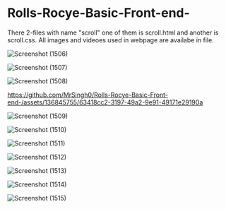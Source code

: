 # Rolls-Rocye-Basic-Front-end-

There 2-files with name "scroll" one of them is scroll.html and another is scroll.css.
All images and videoes used in webpage are availabe in file.


![Screenshot (1506)](https://github.com/MrSingh0/Rolls-Rocye-Basic-Front-end-/assets/136845755/33f2444b-b67c-41bb-b0f3-62748746cef8)

![Screenshot (1507)](https://github.com/MrSingh0/Rolls-Rocye-Basic-Front-end-/assets/136845755/1331c68d-1086-450e-b4db-e91ba383620e)

![Screenshot (1508)](https://github.com/MrSingh0/Rolls-Rocye-Basic-Front-end-/assets/136845755/999e6791-d341-4746-bb32-a08e11f96993)


https://github.com/MrSingh0/Rolls-Rocye-Basic-Front-end-/assets/136845755/63418cc2-3197-49a2-9e91-49171e29190a

![Screenshot (1509)](https://github.com/MrSingh0/Rolls-Rocye-Basic-Front-end-/assets/136845755/8d71bf27-046e-43f3-a68f-f16205d29a81)

![Screenshot (1510)](https://github.com/MrSingh0/Rolls-Rocye-Basic-Front-end-/assets/136845755/289a9ccb-6e39-42f7-a484-515d30714ac3)

![Screenshot (1511)](https://github.com/MrSingh0/Rolls-Rocye-Basic-Front-end-/assets/136845755/1d37b746-97d7-46bf-803d-3c66de913c56)

![Screenshot (1512)](https://github.com/MrSingh0/Rolls-Rocye-Basic-Front-end-/assets/136845755/00748342-1755-4f9c-b9b0-a71d354fc01b)

![Screenshot (1513)](https://github.com/MrSingh0/Rolls-Rocye-Basic-Front-end-/assets/136845755/20d7724a-86e2-4a3c-b50f-7ecd48f90807)


![Screenshot (1514)](https://github.com/MrSingh0/Rolls-Rocye-Basic-Front-end-/assets/136845755/23d577da-f6c8-4d9a-9e9e-01e2573e84e4)

![Screenshot (1515)](https://github.com/MrSingh0/Rolls-Rocye-Basic-Front-end-/assets/136845755/1c24a787-2bfc-428b-80ab-4843f14ff641)
